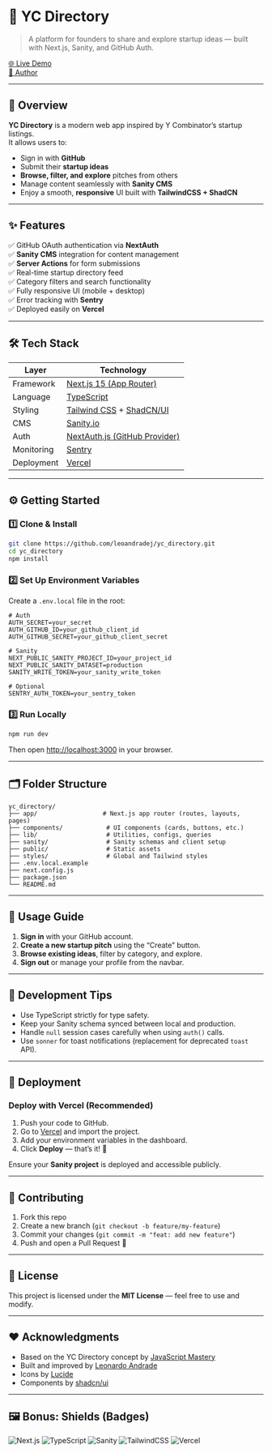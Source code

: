 # 🚀 YC Directory

> A platform for founders to share and explore startup ideas — built with Next.js, Sanity, and GitHub Auth.

[🌐 Live Demo](https://yc-directory-nine-beige.vercel.app/)  
[🧠 Author](https://github.com/leoandradej)

---

## 📘 Overview

**YC Directory** is a modern web app inspired by Y Combinator’s startup listings.  
It allows users to:

- Sign in with **GitHub**
- Submit their **startup ideas**
- **Browse, filter, and explore** pitches from others
- Manage content seamlessly with **Sanity CMS**
- Enjoy a smooth, **responsive** UI built with **TailwindCSS + ShadCN**

---

## ✨ Features

✅ GitHub OAuth authentication via **NextAuth**  
✅ **Sanity CMS** integration for content management  
✅ **Server Actions** for form submissions  
✅ Real-time startup directory feed  
✅ Category filters and search functionality  
✅ Fully responsive UI (mobile + desktop)  
✅ Error tracking with **Sentry**  
✅ Deployed easily on **Vercel**

---

## 🛠 Tech Stack

| Layer      | Technology                                                                     |
| ---------- | ------------------------------------------------------------------------------ |
| Framework  | [Next.js 15 (App Router)](https://nextjs.org/)                                 |
| Language   | [TypeScript](https://www.typescriptlang.org/)                                  |
| Styling    | [Tailwind CSS](https://tailwindcss.com/) + [ShadCN/UI](https://ui.shadcn.com/) |
| CMS        | [Sanity.io](https://www.sanity.io/)                                            |
| Auth       | [NextAuth.js (GitHub Provider)](https://next-auth.js.org/)                     |
| Monitoring | [Sentry](https://sentry.io/)                                                   |
| Deployment | [Vercel](https://vercel.com/)                                                  |

---

## ⚙️ Getting Started

### 1️⃣ Clone & Install

```bash
git clone https://github.com/leoandradej/yc_directory.git
cd yc_directory
npm install
```

### 2️⃣ Set Up Environment Variables

Create a `.env.local` file in the root:

```env
# Auth
AUTH_SECRET=your_secret
AUTH_GITHUB_ID=your_github_client_id
AUTH_GITHUB_SECRET=your_github_client_secret

# Sanity
NEXT_PUBLIC_SANITY_PROJECT_ID=your_project_id
NEXT_PUBLIC_SANITY_DATASET=production
SANITY_WRITE_TOKEN=your_sanity_write_token

# Optional
SENTRY_AUTH_TOKEN=your_sentry_token
```

### 3️⃣ Run Locally

```bash
npm run dev
```

Then open [http://localhost:3000](http://localhost:3000) in your browser.

---

## 🗂 Folder Structure

```
yc_directory/
├── app/                  # Next.js app router (routes, layouts, pages)
├── components/            # UI components (cards, buttons, etc.)
├── lib/                   # Utilities, configs, queries
├── sanity/                # Sanity schemas and client setup
├── public/                # Static assets
├── styles/                # Global and Tailwind styles
├── .env.local.example
├── next.config.js
├── package.json
└── README.md
```

---

## 🧩 Usage Guide

1. **Sign in** with your GitHub account.
2. **Create a new startup pitch** using the “Create” button.
3. **Browse existing ideas**, filter by category, and explore.
4. **Sign out** or manage your profile from the navbar.

---

## 🧪 Development Tips

- Use TypeScript strictly for type safety.
- Keep your Sanity schema synced between local and production.
- Handle `null` session cases carefully when using `auth()` calls.
- Use `sonner` for toast notifications (replacement for deprecated `toast` API).

---

## 🧱 Deployment

### Deploy with Vercel (Recommended)

1. Push your code to GitHub.
2. Go to [Vercel](https://vercel.com/) and import the project.
3. Add your environment variables in the dashboard.
4. Click **Deploy** — that’s it! 🎉

Ensure your **Sanity project** is deployed and accessible publicly.

---

## 🤝 Contributing

1. Fork this repo
2. Create a new branch (`git checkout -b feature/my-feature`)
3. Commit your changes (`git commit -m "feat: add new feature"`)
4. Push and open a Pull Request 🎉

---

## 📄 License

This project is licensed under the **MIT License** — feel free to use and modify.

---

## ❤️ Acknowledgments

- Based on the YC Directory concept by [JavaScript Mastery](https://github.com/adrianhajdin/yc_directory)
- Built and improved by [Leonardo Andrade](https://github.com/leoandradej)
- Icons by [Lucide](https://lucide.dev)
- Components by [shadcn/ui](https://ui.shadcn.com)

---

## 🖼 Bonus: Shields (Badges)

![Next.js](https://img.shields.io/badge/Next.js-black?style=flat&logo=next.js)
![TypeScript](https://img.shields.io/badge/TypeScript-3178C6?style=flat&logo=typescript&logoColor=white)
![Sanity](https://img.shields.io/badge/Sanity-F03E2F?style=flat&logo=sanity&logoColor=white)
![TailwindCSS](https://img.shields.io/badge/Tailwind_CSS-38B2AC?style=flat&logo=tailwind-css&logoColor=white)
![Vercel](https://img.shields.io/badge/Vercel-000000?style=flat&logo=vercel&logoColor=white)
